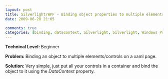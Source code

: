 ```yaml
---
layout: post
title: Silverlight/WPF - Binding object properties to multiple elements
date: 2009-06-28 21:05

comments: true
categories: [binding, datacontext, Silverlight, Silverlight, Windows Presentation Foundation, wpf, xaml]
---
```

<strong>Technical Level: </strong>Beginner

<strong>Problem: </strong>Binding an object to multiple elements/controls on a xaml page.

<strong>Solution: </strong>Very simple, just put all your controls in a container and bind the object to it using the <em>DataContext</em> property.
